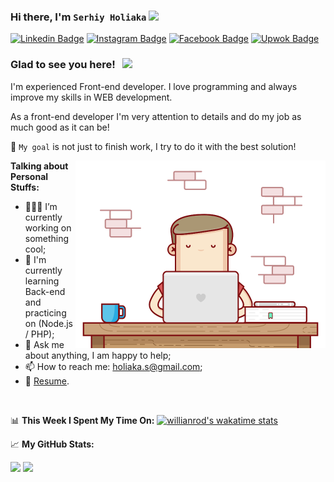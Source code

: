 ### Hi there, I'm `Serhiy Holiaka` <img src="https://media.giphy.com/media/hvRJCLFzcasrR4ia7z/giphy.gif" width="25px">

[![Linkedin Badge](https://img.shields.io/badge/-LinkedIn-0e76a8?style=flat-square&logo=Linkedin&logoColor=white)](https://www.linkedin.com/in/serhii-holiaka)
[![Instagram Badge](https://img.shields.io/badge/-Instagram-e4405f?style=flat-square&logo=Instagram&logoColor=white)](https://www.instagram.com/serhiy_holiaka/)
[![Facebook Badge](https://img.shields.io/badge/-Facebook-3578E5?style=flat-square&logo=Facebook&logoColor=white)](https://www.facebook.com/serhiy.holiaka/)
[![Upwok Badge](https://img.shields.io/badge/-Upwork-6fda44?style=flat-square&logo=UpWork&logoColor=white)](https://t.me/GKassym)

### Glad to see you here! &nbsp; ![](https://visitor-badge.glitch.me/badge?page_id=Serhiy-Holiaka.Serhiy-Holiaka)

I'm experienced Front-end developer. I love programming and always improve my skills in WEB development.

As a front-end developer I'm very attention to details and do my job as much good as it can be! 

🎯 `My goal` is not just to finish work, I try to do it with the best solution! 


<img align="right" alt="GIF" src="https://github.com/Serhiy-Holiaka/Serhiy-Holiaka/blob/main/coding.gif?raw=true" width="400" height="300" />


**Talking about Personal Stuffs:**

- 👨🏻‍💻 I’m currently working on something cool;
- 🚀 I'm currently learning Back-end and practicing on (Node.js / PHP);
- 💬 Ask me about anything, I am happy to help;
- 📫 How to reach me: holiaka.s@gmail.com;
- 📝 [Resume](https://resume.io/r/grFd8T6RK).

</br>

📊 **This Week I Spent My Time On:**
[![willianrod's wakatime stats](https://github-readme-stats.vercel.app/api/wakatime?username=Serhiy_Holiaka&hide_border=true)](https://github.com/anuraghazra/github-readme-stats)


📈 **My GitHub Stats:**

<p>
  <img height="180em" src="https://github-readme-stats.vercel.app/api?username=Serhiy-Holiaka&show_icons=true&hide_border=true&&count_private=true" />
  <img height="180em" src="https://github-readme-stats.vercel.app/api/top-langs/?username=Serhiy-Holiaka&hide_border=true&layout=compact"/>
</p>
